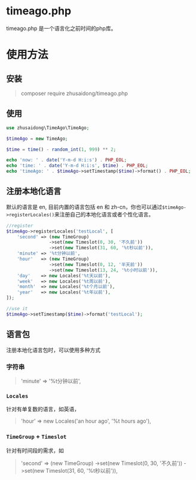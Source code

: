 # timeago.php

timeago.php 是一个语言化之前时间的php库。

# 使用方法

## 安装

> composer require zhusaidong/timeago.php

## 使用

```php
use zhusaidong\TimeAgo\TimeAgo;

$timeAgo = new TimeAgo;

$time = time() - random_int(1, 999) ** 2;

echo 'now: ' . date('Y-m-d H:i:s') . PHP_EOL;
echo 'time: ' . date('Y-m-d H:i:s', $time) . PHP_EOL;
echo 'timeAgo: ' . $timeAgo->setTimestamp($time)->format() . PHP_EOL;
```

## 注册本地化语言

默认的语言是 en, 目前内置的语言包括 en 和 zh-cn，你也可以通过`$timeAgo->registerLocales()`来注册自己的本地化语言或者个性化语言。

```php
//register
$timeAgo->registerLocales('testLocal', [
    'second' => (new TimeGroup)
                ->set(new Timeslot(0, 30, '不久前'))
                ->set(new Timeslot(31, 60, '%t秒以前')),
    'minute' => '%t分钟以前',
    'hour'   => (new TimeGroup)
                ->set(new Timeslot(0, 12, '半天前'))
                ->set(new Timeslot(13, 24, '%t小时以前')),
    'day'    => new Locales('%t天以前'),
    'week'   => new Locales('%t周以前'),
    'month'  => new Locales('%t个月以前'),
    'year'   => new Locales('%t年以前'),
]);

//use it
$timeAgo->setTimestamp($time)->format('testLocal');
```

## 语言包

注册本地化语言包时，可以使用多种方式

### 字符串

> 'minute' => '%t分钟以前',

### `Locales`

针对有单复数的语言，如英语，

> 'hour' => new Locales('an hour ago', '%t hours ago'),

### `TimeGroup` + `Timeslot`

针对有时间段的需求，如

> 'second' => (new TimeGroup)
            ->set(new Timeslot(0, 30, '不久前'))
            ->set(new Timeslot(31, 60, '%t秒以前')),

